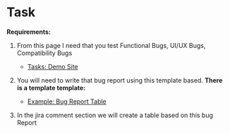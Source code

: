 # Task

**Requirements:**

1. From this page I need that you test Functional Bugs, UI/UX Bugs, Compatibility Bugs
    - [Tasks: Demo Site](https://www.demoblaze.com/index.html)

2. You will need to write that bug report using this template based. **There is a template template:**
    - [Example: Bug Report Table](../assets/manualTesting/bugReport.md)

3. In the jira comment section we will create a table based on this bug Report